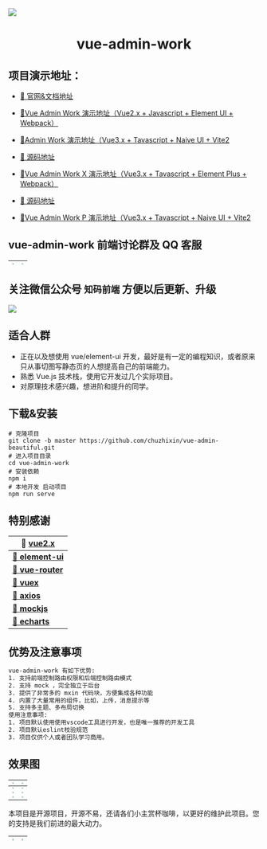 <img src="http://qingqingxuan.gitee.io/img/logo.png" align="center" />

<h1 align = "center">vue-admin-work</h1>

## 项目演示地址：

- [🎉 官网&文档地址](http://qingqingxuan.gitee.io/work-p-site)

- [🎉Vue Admin Work 演示地址（Vue2.x + Javascript + Element UI + Webpack）](http://qingqingxuan.gitee.io/vue-admin-work)

- [🎉Admin Work 演示地址（Vue3.x + Tavascript + Naive UI + Vite2](http://qingqingxuan.gitee.io/admin-work)

* [🎉 源码地址](http://github.com/qingqingxuan/admin-work)

- [🎉Vue Admin Work X 演示地址（Vue3.x + Tavascript + Element Plus + Webpack）](http://qingqingxuan.gitee.io/vue-admin-work-x)

* [🎉 源码地址](http://github.com/qingqingxuan/vue-admin-work-x)

- [🎉Vue Admin Work P 演示地址（Vue3.x + Tavascript + Naive UI + Vite2](http://qingqingxuan.gitee.io/vue-admin-work-p)

## vue-admin-work 前端讨论群及 QQ 客服

| <img src="http://qingqingxuan.gitee.io/img/qq-custom.png" style="zoom:20%;" /> | <img src="http://qingqingxuan.gitee.io/img/qq-vip-group.png" style="zoom:20%;" /> |
| :----------------------------------------------------------------------------: | :-------------------------------------------------------------------------------: |


## 关注微信公众号 `知码前端` 方便以后更新、升级

<img src="http://qingqingxuan.gitee.io/img/wx-service.jpg"/>

## 适合人群

- 正在以及想使用 vue/element-ui 开发，最好是有一定的编程知识，或者原来只从事切图写静态页的人想提高自己的前端能力。
- 熟悉 Vue.js 技术栈，使用它开发过几个实际项目。
- 对原理技术感兴趣，想进阶和提升的同学。

## 下载&安装

```shell
# 克隆项目
git clone -b master https://github.com/chuzhixin/vue-admin-beautiful.git
# 进入项目目录
cd vue-admin-work
# 安装依赖
npm i
# 本地开发 启动项目
npm run serve
```

## 特别感谢

| **🚀 [vue2.x](https://cn.vuejs.org/)**                     |
| ---------------------------------------------------------- |
| **[🚀 element-ui](https://element.eleme.cn/)**             |
| **[🚀 vue-router](https://router.vuejs.org/)**             |
| **[🚀 vuex](https://vuex.vuejs.org/)**                     |
| **[🚀 axios](http://www.axios-js.com/)**                   |
| **[🚀 mockjs](http://mockjs.com/)**                        |
| **[🚀 echarts](https://echarts.apache.org/zh/index.html)** |

## 优势及注意事项

```tex
vue-admin-work 有如下优势:
1. 支持前端控制路由权限和后端控制路由模式
2. 支持 mock ，完全独立于后台
3. 提供了非常多的 mxin 代码块，方便集成各种功能
4. 内置了大量常用的组件，比如，上传，消息提示等
5. 支持多主题、多布局切换
使用注意事项:
1. 项目默认使用使用vscode工具进行开发，也是唯一推荐的开发工具
2. 项目默认eslint校验规范
3. 项目仅供个人或者团队学习商用。
```

## 效果图

| <img src="http://qingqingxuan.gitee.io/img/project-image-1.png" style="zoom:20%;" /> | <img src="http://qingqingxuan.gitee.io/img/project-image-2.jpg" style="zoom:20%;" /> |
| :----------------------------------------------------------------------------------: | ------------------------------------------------------------------------------------ |
| <img src="http://qingqingxuan.gitee.io/img/project-image-3.png" style="zoom:20%;" /> | <img src="http://qingqingxuan.gitee.io/img/project-image-4.png" style="zoom:20%;" /> |
| <img src="http://qingqingxuan.gitee.io/img/project-image-5.png" style="zoom:20%;" /> | <img src="http://qingqingxuan.gitee.io/img/project-image-6.png" style="zoom:20%;" /> |
| <img src="http://qingqingxuan.gitee.io/img/project-image-7.png" style="zoom:20%;" /> | <img src="http://qingqingxuan.gitee.io/img/project-image-8.png" style="zoom:20%;" /> |

本项目是开源项目，开源不易，还请各们小主赏杯咖啡，以更好的维护此项目。您的支持是我们前进的最大动力。

| <img src="http://qingqingxuan.gitee.io/img/wx-donation.jpg" style="zoom:20%;" /> | <img src="http://qingqingxuan.gitee.io/img/ali-donation.jpg" style="zoom:20%;" /> |
| :------------------------------------------------------------------------------: | :-------------------------------------------------------------------------------: |

